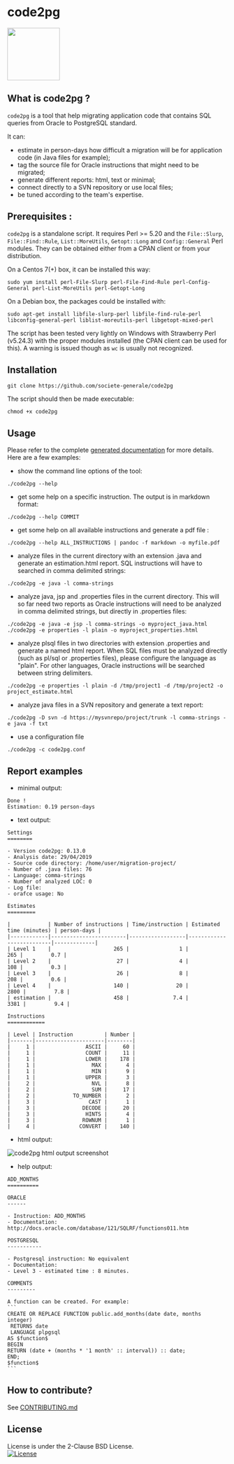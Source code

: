 code2pg
=======

<img src="./doc/logo_code _2_pg.png" width="120">


What is code2pg ?
--------------

`code2pg` is a tool that help migrating application code that contains SQL queries from Oracle to PostgreSQL standard.

It can:
- estimate in person-days how difficult a migration will be for application code (in Java files for example);
- tag the source file for Oracle instructions that might need to be migrated;
- generate different reports: html, text or minimal;
- connect directly to a SVN repository or use local files;
- be tuned according to the team's expertise.

Prerequisites :
-------------

`code2pg` is a standalone script. It requires Perl >= 5.20 and the `File::Slurp`, `File::Find::Rule`, `List::MoreUtils`, `Getopt::Long` and `Config::General` Perl modules. They can be obtained either from a CPAN client or from your distribution.

On a Centos 7(+) box, it can be installed this way:

```
sudo yum install perl-File-Slurp perl-File-Find-Rule perl-Config-General perl-List-MoreUtils perl-Getopt-Long
```

On a Debian box, the packages could be installed with:

```
sudo apt-get install libfile-slurp-perl libfile-find-rule-perl libconfig-general-perl liblist-moreutils-perl libgetopt-mixed-perl
```

The script has been tested very lightly on Windows with Strawberry Perl (v5.24.3) with the proper modules installed (the CPAN client can be used for this). A warning is issued though as `wc` is usually not recognized.

Installation
------------

```
git clone https://github.com/societe-generale/code2pg
```

The script should then be made executable:

```
chmod +x code2pg
```

Usage
-----

Please refer to the complete [generated documentation](https://github.com/societe-generale/code2pg/blob/master/doc/code2pg.pod) for more details. Here are a few examples:

- show the command line options of the tool:
```
./code2pg --help
```
- get some help on a specific instruction. The output is in markdown format:
```
./code2pg --help COMMIT
```
- get some help on all available instructions and generate a pdf file :
```
./code2pg --help ALL_INSTRUCTIONS | pandoc -f markdown -o myfile.pdf
```
- analyze files in the current directory with an extension .java and generate an estimation.html report. SQL instructions will have to searched in comma delimited strings:
```
./code2pg -e java -l comma-strings
```
- analyze java, jsp and .properties files in the current directory. This will so far need two reports as Oracle instructions will need to be analyzed in comma delimited strings, but directly in .properties files:
```
./code2pg -e java -e jsp -l comma-strings -o myproject_java.html
./code2pg -e properties -l plain -o myproject_properties.html
```
- analyze plsql files in two directories with extension .properties and generate a named html report. When SQL files must be analyzed directly (such as pl/sql or .properties files), please configure the language as "plain". For other languages, Oracle instructions will be searched between string delimiters.
```
./code2pg -e properties -l plain -d /tmp/project1 -d /tmp/project2 -o project_estimate.html
```
- analyze java files in a SVN repository and generate a text report:
```
./code2pg -D svn -d https://mysvnrepo/project/trunk -l comma-strings -e java -f txt
```
- use a configuration file
```
./code2pg -c code2pg.conf
```

Report examples
---------------

- minimal output:

```
Done !
Estimation: 0.19 person-days
```

- text output:

```
Settings
========

- Version code2pg: 0.13.0
- Analysis date: 29/04/2019
- Source code directory: /home/user/migration-project/
- Number of .java files: 76
- Language: comma-strings
- Number of analyzed LOC: 0
- Log file: 
- orafce usage: No

Estimates
=========

|            | Number of instructions | Time/instruction | Estimated time (minutes) | person-days |
|------------|------------------------|------------------|--------------------------|-------------|
| Level 1    |                    265 |                1 |                      265 |         0.7 |
| Level 2    |                     27 |                4 |                      108 |         0.3 |
| Level 3    |                     26 |                8 |                      208 |         0.6 |
| Level 4    |                    140 |               20 |                     2800 |         7.8 |
| estimation |                    458 |              7.4 |                     3381 |         9.4 |

Instructions
============

| Level | Instruction          | Number |
|-------|----------------------|--------|
|     1 |                ASCII |     60 |
|     1 |                COUNT |     11 |
|     1 |                LOWER |    178 |
|     1 |                  MAX |      4 |
|     1 |                  MIN |      9 |
|     1 |                UPPER |      3 |
|     2 |                  NVL |      8 |
|     2 |                  SUM |     17 |
|     2 |            TO_NUMBER |      2 |
|     3 |                 CAST |      1 |
|     3 |               DECODE |     20 |
|     3 |                HINTS |      4 |
|     3 |               ROWNUM |      1 |
|     4 |              CONVERT |    140 |
```

- html output: 

![code2pg html output screenshot](doc/code2pg_report_html.jpg)

- help output:
````
ADD_MONTHS
==========

ORACLE
------

- Instruction: ADD_MONTHS
- Documentation: http://docs.oracle.com/database/121/SQLRF/functions011.htm

POSTGRESQL
-----------

- Postgresql instruction: No equivalent
- Documentation: 
- Level 3 - estimated time : 8 minutes.

COMMENTS
---------

A function can be created. For example: 
```
CREATE OR REPLACE FUNCTION public.add_months(date date, months integer)
 RETURNS date
 LANGUAGE plpgsql
AS $function$
BEGIN
RETURN (date + (months * '1 month' :: interval)) :: date;
END;
$function$
```
````

How to contribute?
------------------

See [CONTRIBUTING.md](CONTRIBUTING.md)

License
--------
License is under the 2-Clause BSD License.  
[![License](https://img.shields.io/badge/License-BSD%202--Clause-orange.svg)](LICENSE.md)
